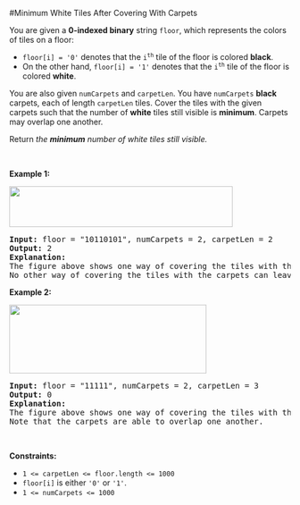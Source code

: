 #Minimum White Tiles After Covering With Carpets
<p>You are given a <strong>0-indexed binary</strong> string <code>floor</code>, which represents the colors of tiles on a floor:</p>
<ul>
<li><code>floor[i] = '0'</code> denotes that the <code>i<sup>th</sup></code> tile of the floor is colored <strong>black</strong>.</li>
<li>On the other hand, <code>floor[i] = '1'</code> denotes that the <code>i<sup>th</sup></code> tile of the floor is colored <strong>white</strong>.</li>
</ul>
<p>You are also given <code>numCarpets</code> and <code>carpetLen</code>. You have <code>numCarpets</code> <strong>black</strong> carpets, each of length <code>carpetLen</code> tiles. Cover the tiles with the given carpets such that the number of <strong>white</strong> tiles still visible is <strong>minimum</strong>. Carpets may overlap one another.</p>
<p>Return <em>the <strong>minimum</strong> number of white tiles still visible.</em></p>
<p> </p>
<p><strong class="example">Example 1:</strong></p>
<img alt="" src="https://assets.leetcode.com/uploads/2022/02/10/ex1-1.png" style="width:400px;height:73px"/>
<pre><strong>Input:</strong> floor = "10110101", numCarpets = 2, carpetLen = 2
<strong>Output:</strong> 2
<strong>Explanation:</strong> 
The figure above shows one way of covering the tiles with the carpets such that only 2 white tiles are visible.
No other way of covering the tiles with the carpets can leave less than 2 white tiles visible.
</pre>
<p><strong class="example">Example 2:</strong></p>
<img alt="" src="https://assets.leetcode.com/uploads/2022/02/10/ex2.png" style="width:353px;height:123px"/>
<pre><strong>Input:</strong> floor = "11111", numCarpets = 2, carpetLen = 3
<strong>Output:</strong> 0
<strong>Explanation:</strong> 
The figure above shows one way of covering the tiles with the carpets such that no white tiles are visible.
Note that the carpets are able to overlap one another.
</pre>
<p> </p>
<p><strong>Constraints:</strong></p>
<ul>
<li><code>1 &lt;= carpetLen &lt;= floor.length &lt;= 1000</code></li>
<li><code>floor[i]</code> is either <code>'0'</code> or <code>'1'</code>.</li>
<li><code>1 &lt;= numCarpets &lt;= 1000</code></li>
</ul>
